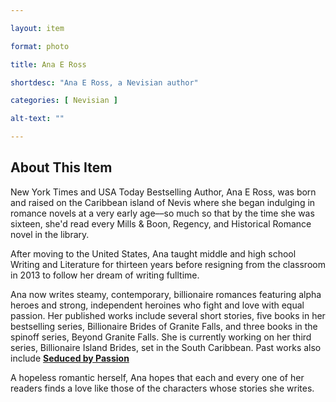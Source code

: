 ```yaml
--- 

layout: item

format: photo 

title: Ana E Ross

shortdesc: "Ana E Ross, a Nevisian author"

categories: [ Nevisian ] 

alt-text: ""

--- 
```


## About This Item 

New York Times and USA Today Bestselling Author, Ana E Ross, was born and raised on the Caribbean island of Nevis where she began indulging in romance novels at a very early age––so much so that by the time she was sixteen, she'd read every Mills & Boon, Regency, and Historical Romance novel in the library. 
 
After moving to the United States, Ana taught middle and high school Writing and Literature for thirteen years before resigning from the classroom in 2013 to follow her dream of writing fulltime.
 
Ana now writes steamy, contemporary, billionaire romances featuring alpha heroes and strong, independent heroines who fight and love with equal passion. Her published works include several short stories, five books in her bestselling series, Billionaire Brides of Granite Falls, and three books in the spinoff series, Beyond Granite Falls. She is currently working on her third series, Billionaire Island Brides, set in the South Caribbean. Past works also include [**Seduced by Passion**](https://cfbcworks.github.io/Independence40SKN/items/SKN40_203.html)

A hopeless romantic herself, Ana hopes that each and every one of her readers finds a love like those of the characters whose stories she writes.
